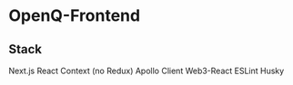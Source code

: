 # OpenQ-Frontend 
 
## Stack
Next.js
React Context (no Redux)
Apollo Client
Web3-React
ESLint
Husky
 